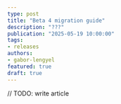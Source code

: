 ```yaml
---
type: post
title: "Beta 4 migration guide"
description: "???"
publication: "2025-05-19 10:00:00"
tags:
- releases
authors:
- gabor-lengyel
featured: true
draft: true
---
```


// TODO: write article